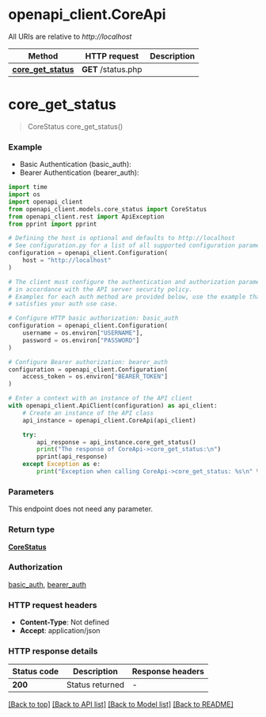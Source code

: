 # openapi_client.CoreApi

All URIs are relative to *http://localhost*

Method | HTTP request | Description
------------- | ------------- | -------------
[**core_get_status**](CoreApi.md#core_get_status) | **GET** /status.php | 


# **core_get_status**
> CoreStatus core_get_status()



### Example

* Basic Authentication (basic_auth):
* Bearer Authentication (bearer_auth):
```python
import time
import os
import openapi_client
from openapi_client.models.core_status import CoreStatus
from openapi_client.rest import ApiException
from pprint import pprint

# Defining the host is optional and defaults to http://localhost
# See configuration.py for a list of all supported configuration parameters.
configuration = openapi_client.Configuration(
    host = "http://localhost"
)

# The client must configure the authentication and authorization parameters
# in accordance with the API server security policy.
# Examples for each auth method are provided below, use the example that
# satisfies your auth use case.

# Configure HTTP basic authorization: basic_auth
configuration = openapi_client.Configuration(
    username = os.environ["USERNAME"],
    password = os.environ["PASSWORD"]
)

# Configure Bearer authorization: bearer_auth
configuration = openapi_client.Configuration(
    access_token = os.environ["BEARER_TOKEN"]
)

# Enter a context with an instance of the API client
with openapi_client.ApiClient(configuration) as api_client:
    # Create an instance of the API class
    api_instance = openapi_client.CoreApi(api_client)

    try:
        api_response = api_instance.core_get_status()
        print("The response of CoreApi->core_get_status:\n")
        pprint(api_response)
    except Exception as e:
        print("Exception when calling CoreApi->core_get_status: %s\n" % e)
```


### Parameters
This endpoint does not need any parameter.

### Return type

[**CoreStatus**](CoreStatus.md)

### Authorization

[basic_auth](../README.md#basic_auth), [bearer_auth](../README.md#bearer_auth)

### HTTP request headers

 - **Content-Type**: Not defined
 - **Accept**: application/json

### HTTP response details
| Status code | Description | Response headers |
|-------------|-------------|------------------|
**200** | Status returned |  -  |

[[Back to top]](#) [[Back to API list]](../README.md#documentation-for-api-endpoints) [[Back to Model list]](../README.md#documentation-for-models) [[Back to README]](../README.md)

